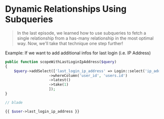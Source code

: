 # Dynamic Relationships Using Subqueries

> In the last episode, we learned how to use subqueries to fetch a single relationship from a has-many relationship in the most optimal way. Now, we'll take that technique one step further!

Example: If we want to add additional infos for last login (i.e. IP Address)

```php
public function scopeWithLastLoginIpAddress($query)
{
    $query->addSelect(['last_login_ip_address' => Login::select('ip_address')
                    ->whereColumn('user_id', 'users.id')
                    ->latest()
                    ->take(1)
                    ]);
}

// blade

{{ $user->last_login_ip_address }}
```
